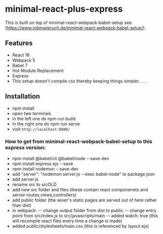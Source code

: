 # minimal-react-plus-express

This is built on top of minimal-react-webpack-babel-setup see (https://www.robinwieruch.de/minimal-react-webpack-babel-setup/).

## Features

- React 16
- Webpack 5
- Babel 7
- Hot Module Replacement
- Express
- This setup doesn't compile css thereby keeping things simpler. . . .

## Installation

- npm install
- open two terminals
- in the left one do npm run build
- in the right one do npm run serve
- visit `http://localhost:8080/`

### How to get from minimal-react-webpack-babel-setup to this express version:

- npm install @babel/cli @babel/node --save-dev
- npm install express ejs --save
- npm install nodemon --save-dev
- add "server": "nodemon server.js --exec babel-node" to package.json
- add server.js
- rename src to srcOLD
- add new src folder and files (these contain react componenets and server routes,views,controllers)
- add public folder (the sever's static pages are served out of here rather than dist)
- in webpack:
-- change output folder from dist to public
-- change entry point from src/index.js to src/javascripts/main
-- added watch: true (this will recompile react files every time a change is made)
- added public/stylesheets/main.css (this is referenced by layout.ejs)
